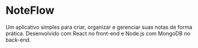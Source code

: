 # NoteFlow
Um aplicativo simples para criar, organizar e gerenciar suas notas de forma prática. Desenvolvido com React no front-end e Node.js com MongoDB no back-end.
